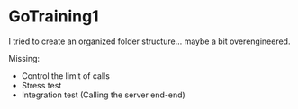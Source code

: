 # GoTraining1
I tried to create an organized folder structure... maybe a bit overengineered. 

Missing:
* Control the limit of calls
* Stress test
* Integration test (Calling the server end-end)

